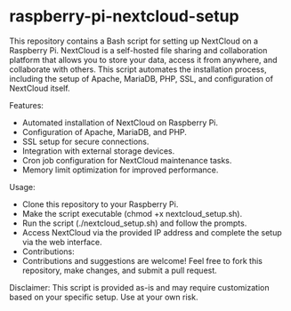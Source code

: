 # raspberry-pi-nextcloud-setup
This repository contains a Bash script for setting up NextCloud on a Raspberry Pi. NextCloud is a self-hosted file sharing and collaboration platform that allows you to store your data, access it from anywhere, and collaborate with others. This script automates the installation process, including the setup of Apache, MariaDB, PHP, SSL, and configuration of NextCloud itself.

Features:
- Automated installation of NextCloud on Raspberry Pi.
- Configuration of Apache, MariaDB, and PHP.
- SSL setup for secure connections.
- Integration with external storage devices.
- Cron job configuration for NextCloud maintenance tasks.
- Memory limit optimization for improved performance.


Usage:
- Clone this repository to your Raspberry Pi.
- Make the script executable (chmod +x nextcloud_setup.sh).
- Run the script (./nextcloud_setup.sh) and follow the prompts.
- Access NextCloud via the provided IP address and complete the setup via the web interface.
- Contributions:
- Contributions and suggestions are welcome! Feel free to fork this repository, make changes, and submit a pull request.

Disclaimer:
This script is provided as-is and may require customization based on your specific setup. Use at your own risk.
